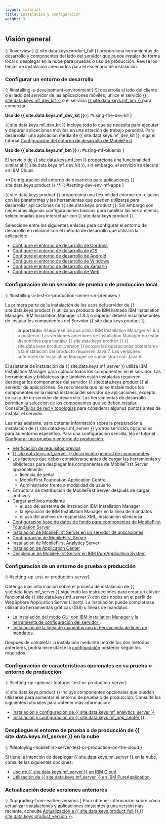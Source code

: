 ```yaml
---
layout: tutorial
title: Instalación y configuración
weight: 3
---
```

<!-- NLS_CHARSET=UTF-8 -->
## Visión general
{: #overview }
{{ site.data.keys.product_full }} proporciona herramientas de desarrollo y componentes del lado del servidor que puede instalar de forma local o desplegar en la nube para pruebas o uso de producción. Revise los temas de instalación adecuados para el escenario de instalación.

### Configurar un entorno de desarrollo 
{: #installing-a-development-environment }
Si desarrolla el lado del cliente o el lado del servidor de las aplicaciones móviles, utilice el servicio
[{{ site.data.keys.mf_dev_kit }}](development/mobilefirst/) o el servicio  [{{ site.data.keys.mf_bm }} ](../bluemix/using-mobile-foundation) para comenzar.

**Uso de {{ site.data.keys.mf_dev_kit }}**
{: #using-the-dev-kit }

{{ site.data.keys.mf_dev_kit }} incluye todo lo que se necesita para ejecutar y depurar aplicaciones móviles en una estación de trabajo personal. Para desarrollar una aplicación mediante {{ site.data.keys.mf_dev_kit }}, siga el tutorial  [Configuración del entorno de desarrollo de MobileFirst](development/mobilefirst).

**Uso de {{ site.data.keys.mf_bm }}**
{: #using-mf-bluemix }

El servicio de {{ site.data.keys.mf_bm }} proporciona una funcionalidad similar al  {{ site.data.keys.mf_dev_kit }}, sin embargo, el servicio se ejecuta en IBM Cloud.

**Configuración del entorno de desarrollo para aplicaciones  {{ site.data.keys.product }} **
{: #setting-dev-env-mf-apps }

{{ site.data.keys.product }} proporciona una flexibilidad enorme en relación con las plataformas y las herramientas que pueden utilizarse para desarrollar aplicaciones de  {{ site.data.keys.product }}. Sin embargo son necesarias algunas configuraciones básicas para habilitar las herramientas seleccionadas para
interactuar con  {{ site.data.keys.product }}.  

Seleccione entre los siguientes enlaces para configurar el entorno de desarrollo en relación con el método de desarrollo que utilizará la aplicación:

* [Configure el entorno de desarrollo de Cordova](development/cordova)
* [Configure el entorno de desarrollo de iOS](development/ios)
* [Configure el entorno de desarrollo de Android](development/android)
* [Configure el entorno de desarrollo de Windows](development/windows)
* [Configure el entorno de desarrollo de Xamarin](development/xamarin)
* [Configure el entorno de desarrollo de Web](development/web)

### Configuración de un servidor de prueba o de producción local 
{: #installing-a-test-or-production-server-on-premises }

La primera parte de la instalación de los usos del servidor de {{ site.data.keys.product }} utiliza un producto de IBM llamado IBM Installation Manager. IBM Installation Manager v1.8.4 o superior deberá instalarse antes de instalar los componentes del Servidor {{ site.data.keys.product }}.

> **Importante:** Asegúrese de que utiliza IBM Installation Manager V1.8.4 o posterior. Las versiones anteriores de Installation Manager no están disponibles para instalar {{ site.data.keys.product }} {{ site.data.keys.product_version }} porque las operaciones posteriores a la instalación del producto requieren Java 7. Las versiones anteriores de Installation Manager se suministran con Java 6.


El asistente de instalación de {{ site.data.keys.mf_server }} utiliza IBM Installation Manager para colocar todos los componentes en el servidor.  Las herramientas y bibliotecas que también están instaladas requieren desplegar los componentes del servidor {{ site.data.keys.product }}
al servidor de aplicaciones.  Se recomienda que no se instale todos los componentes en la misma instancia del servidor de aplicaciones, excepto en caso de un servidor de desarrollo. Las herramientas de desarrollo permiten la selección de los componentes que se deben instalar.  Consulte[Flujos de red y topologías](production/prod-env/topologies) para considerar algunos puntos antes de instalar el servidor.

Lea más adelante, para obtener información sobre la preparación e instalación de {{ site.data.keys.mf_server }} y otros servicios opcionales para su entorno específico. Para una configuración sencilla, lea el tutorial [Configurar una prueba o entorno de producción ](production).

* [Verificación de requisitos previos](production/prod-env/prereqs)
* [{{ site.data.keys.mf_server }} descripción general de componentes ](production/prod-env/topologies)
* Los factores que deben considerarse antes de cargar las herramientas y bibliotecas para desplegar los componentes de MobileFirst Server opcionalmente 
  * licencia de señal
  * MobileFirst Foundation Application Centre
  * Administrador frente a modalidad de usuario
* Estructura de distribución de MobileFirst Server después de cargar archivos
* Cargar archivos mediante 
  * el uso del asistente de instalación IBM Installation Manager 
  * la ejecución de IBM Installation Manager en la línea de mandatos 
  * el uso del archivo de respuestas XML, instalación silenciosa 
* [Configuración base de datos de fondo para componentes de MobileFirst Foundation Server ](production/prod-env/databases)
* [Instalación de MobileFirst Server en un servidor de aplicaciones](production/prod-env/appserver)
* [Configuración de MobileFirst Server](production/server-configuration)
* [Instalación de MobileFirst Analytics Server](production/analytics/installation)
* [Instalación de Application Center](production/appcenter)
* [Despliegue de MobileFirst Server en IBM PureApplication System](production/pure-application)

### Configuración de un entorno de prueba o producción 
{: #setting-up-test-or-production-server}

Obtenga más información sobre el proceso de instalación de {{ site.data.keys.mf_server }} siguiendo las instrucciones para crear un clúster funcional de {{ site.data.keys.mf_server }} con dos nodos en el perfil de WebSphere Application Server Liberty. La instalación puede completarse utilizando herramientas gráficas (GUI) o líneas de mandatos.

* [La instalación del modo GUI con IBM Installation Manager y la herramienta de configuración del servidor ](production/simple-install/tutorials/graphical-mode).
* [Instalación de la línea de mandatos con la herramienta de línea de mandatos](production/simple-install/tutorials/command-line).

Después de completar la instalación mediante uno de los dos métodos anteriores, podría necesitarse la [configuración](production/server-configuration) posterior según los requisitos.

### Configuración de características opcionales en su prueba o entorno de producción 
{: #setting-up-optional-features-test-or-production-server}

{{ site.data.keys.product }} incluye componentes opcionales que pueden utilizarse para aumentar el entorno de prueba o de producción.  Consulte los siguientes tutoriales para obtener más información: 

* [Instalación y configuración de  {{ site.data.keys.mf_analytics_server }}](production/analytics/installation/)
* [Instalación y configuración de {{ site.data.keys.mf_app_center }}](production/appcenter)

### Despliegue el entorno de prueba o de producción de {{ site.data.keys.mf_server }} en la nube 
{: #deploying-mobilefirst-server-test-or-production-on-the-cloud }

Si tiene la intención de desplegar {{ site.data.keys.mf_server }} en la nube, consulte las siguientes opciones:

* [Uso de {{ site.data.keys.mf_server }} en IBM Cloud](../bluemix).
* [Utilización de {{ site.data.keys.mf_server }} en IBM PureApplication](production/pure-application).

### Actualización desde versiones anteriores
{: #upgrading-from-earlier-versions }
Para obtener información sobre cómo actualizar instalaciones y aplicaciones existentes a una versión más reciente, consulte [Actualización a {{ site.data.keys.product_full }} {{ site.data.keys.product_version }}](../all-tutorials/#upgrading_to_current_version).
